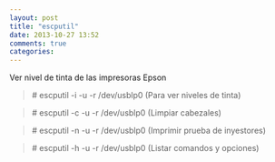 ```yaml
---
layout: post
title: "escputil"
date: 2013-10-27 13:52
comments: true
categories: 
---
```

Ver nivel de tinta de las impresoras Epson

>\# escputil -i -u -r /dev/usblp0 (Para ver niveles de tinta)

>\# escputil -c -u -r /dev/usblp0 (Limpiar cabezales) 

>\# escputil -n -u -r /dev/usblp0 (Imprimir prueba de inyestores) 

>\# escputil -h -u -r /dev/usblp0 (Listar comandos y opciones)


